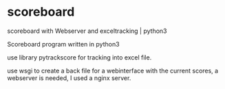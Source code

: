 # scoreboard
scoreboard with Webserver and exceltracking | python3


Scoreboard program written in python3


use library pytrackscore for tracking into excel file.

use wsgi to create a back file for a webinterface with the current scores, a webserver is needed, I used a nginx server.
